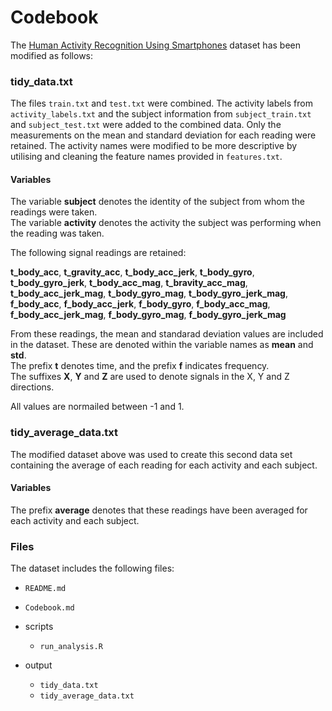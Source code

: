 # Codebook

The [Human Activity Recognition Using Smartphones](http://archive.ics.uci.edu/ml/datasets/Human+Activity+Recognition+Using+Smartphones) dataset has been modified as follows:

### tidy_data.txt

The files `train.txt` and `test.txt` were combined. The activity labels from `activity_labels.txt` and the subject information from `subject_train.txt` and `subject_test.txt` were added to the combined data. Only the measurements on the mean and standard deviation for each reading were retained. The activity names were modified to be more descriptive by utilising and cleaning the feature names provided in `features.txt`.

#### Variables

The variable **subject** denotes the identity of the subject from whom the readings were taken.<br />
The variable **activity** denotes the activity the subject was performing when the reading was taken.

The following signal readings are retained:

**t_body_acc**,
**t_gravity_acc**,
**t_body_acc_jerk**,
**t_body_gyro**,
**t_body_gyro_jerk**,
**t_body_acc_mag**,
**t_bravity_acc_mag**,
**t_body_acc_jerk_mag**,
**t_body_gyro_mag**,
**t_body_gyro_jerk_mag**,
**f_body_acc**,
**f_body_acc_jerk**,
**f_body_gyro**,
**f_body_acc_mag**,
**f_body_acc_jerk_mag**,
**f_body_gyro_mag**,
**f_body_gyro_jerk_mag**

From these readings, the mean and standarad deviation values are included in the dataset. These are denoted within the variable names as **mean** and **std**.<br />
The prefix **t** denotes time, and the prefix **f** indicates frequency.<br />
The suffixes **X**, **Y** and **Z** are used to denote signals in the X, Y and Z directions.

All values are normailed between -1 and 1.

### tidy_average_data.txt

The modified dataset above was used to create this second data set containing the average of each reading for each activity and each subject.

#### Variables

The prefix **average** denotes that these readings have been averaged for each activity and each subject.

### Files

The dataset includes the following files:

- `README.md`

- `Codebook.md`

- scripts

	- `run_analysis.R`

- output

	- `tidy_data.txt`
	- `tidy_average_data.txt`
